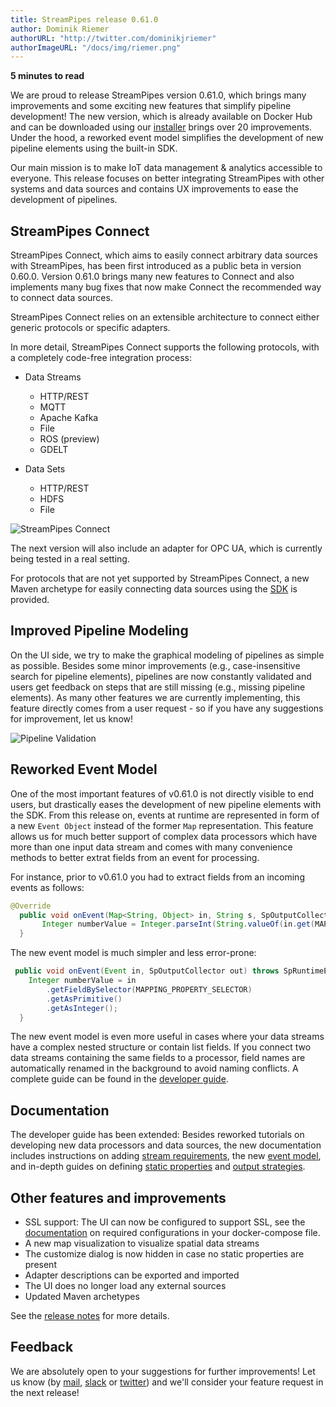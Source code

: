 ```yaml
---
title: StreamPipes release 0.61.0
author: Dominik Riemer
authorURL: "http://twitter.com/dominikjriemer"
authorImageURL: "/docs/img/riemer.png"
---
```

**<div style="float: left; padding-right: 40px;">5 minutes to read</div>**
<br/>

We are proud to release StreamPipes version 0.61.0, which brings many improvements and some exciting new features that simplify pipeline development!
The new version, which is already available on Docker Hub and can be downloaded using our [installer](https://github.com/streampipes/streampipes-installer) brings over 20 improvements. Under the hood, a reworked event model simplifies the development of new pipeline elements using the built-in SDK.
<!--truncate-->

Our main mission is to make IoT data management & analytics accessible to everyone.
This release focuses on better integrating StreamPipes with other systems and data sources and contains UX improvements to ease the development of pipelines.

## StreamPipes Connect
StreamPipes Connect, which aims to easily connect arbitrary data sources with StreamPipes, has been first introduced as a public beta in version 0.60.0.
Version 0.61.0 brings many new features to Connect and also implements many bug fixes that now make Connect the recommended way to connect data sources.

StreamPipes Connect relies on an extensible architecture to connect either generic protocols or specific adapters.

In more detail, StreamPipes Connect supports the following protocols, with a completely code-free integration process:

* Data Streams
    * HTTP/REST
    * MQTT
    * Apache Kafka
    * File
    * ROS (preview)
    * GDELT

* Data Sets
    * HTTP/REST
    * HDFS
    * File

<img class="blog-image" style="max-width:90%;" src="/docs/blog/assets/2019-04-04/connect.png" alt="StreamPipes Connect"/>

The next version will also include an adapter for OPC UA, which is currently being tested in a real setting.

For protocols that are not yet supported by StreamPipes Connect, a new Maven archetype for easily connecting data sources using the [SDK](/docs/dev-guide-tutorial-sources) is provided.

## Improved Pipeline Modeling

On the UI side, we try to make the graphical modeling of pipelines as simple as possible. Besides some minor improvements (e.g., case-insensitive search for pipeline elements), pipelines are now constantly validated and users get feedback on steps that are still missing (e.g., missing pipeline elements).
As many other features we are currently implementing, this feature directly comes from a user request - so if you have any suggestions for improvement, let us know!

<img class="blog-image" style="max-width:90%;" src="/docs/blog/assets/2019-04-04/validation.png" alt="Pipeline Validation"/>


## Reworked Event Model

One of the most important features of v0.61.0 is not directly visible to end users, but drastically eases the development of new pipeline elements with the SDK.
From this release on, events at runtime are represented in form of a new ``Event Object`` instead of the former ``Map`` representation.
This feature allows us for much better support of complex data processors which have more than one input data stream and comes with many convenience methods to better extrat fields from an event for processing.

For instance, prior to v0.61.0 you had to extract fields from an incoming events as follows:

```java
@Override
  public void onEvent(Map<String, Object> in, String s, SpOutputCollector out) {
       Integer numberValue = Integer.parseInt(String.valueOf(in.get(MAPPING_PROPERTY_ID));
  }
```

The new event model is much simpler and less error-prone:

```java
 public void onEvent(Event in, SpOutputCollector out) throws SpRuntimeException {
    Integer numberValue = in
        .getFieldBySelector(MAPPING_PROPERTY_SELECTOR)
        .getAsPrimitive()
        .getAsInteger();
  }
```

The new event model is even more useful in cases where your data streams have a complex nested structure or contain list fields.
If you connect two data streams containing the same fields to a processor, field names are automatically renamed in the background to avoid naming conflicts.
A complete guide can be found in the [developer guide](/docs/dev-guide-event-model).

## Documentation

The developer guide has been extended:
Besides reworked tutorials on developing new data processors and data sources, the new documentation includes instructions on adding [stream requirements](/docs/dev-guide-stream-requirements), the new [event model](/docs/dev-guide-event-model), and in-depth guides on defining [static properties](/docs/dev-guide-static-properties) and [output strategies](/docs/dev-guide-output-strategies).

## Other features and improvements

* SSL support: The UI can now be configured to support SSL, see the [documentation](/docs/dev-guide-ssl) on required configurations in your docker-compose file.
* A new map visualization to visualize spatial data streams
* The customize dialog is now hidden in case no static properties are present
* Adapter descriptions can be exported and imported
* The UI does no longer load any external sources
* Updated Maven archetypes

See the [release notes](https://github.com/streampipes/streampipes/releases/tag/0.61.0) for more details.

## Feedback

We are absolutely open to your suggestions for further improvements! Let us know (by [mail](mailto:feedback@streampipes.org), [slack](https://slack.streampipes.org) or [twitter](https://www.twitter.com/streampipes)) and we'll consider your feature request in the next release!






